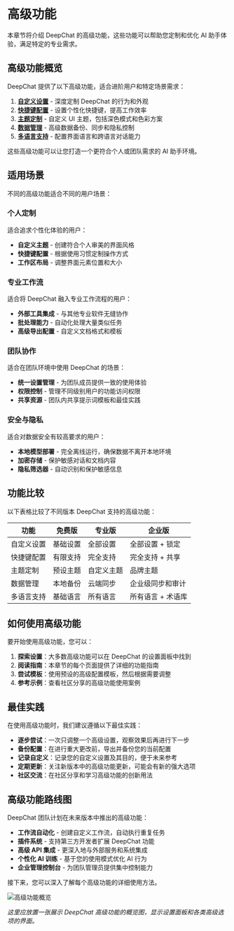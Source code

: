 # 高级功能

本章节将介绍 DeepChat 的高级功能，这些功能可以帮助您定制和优化 AI 助手体验，满足特定的专业需求。

## 高级功能概览

DeepChat 提供了以下高级功能，适合进阶用户和特定场景需求：

1. [**自定义设置**](./custom-settings.md) - 深度定制 DeepChat 的行为和外观
2. [**快捷键配置**](./shortcuts.md) - 设置个性化快捷键，提高工作效率
3. [**主题定制**](./themes.md) - 自定义 UI 主题，包括深色模式和色彩方案
4. [**数据管理**](./data-management.md) - 高级数据备份、同步和隐私控制
5. [**多语言支持**](./languages.md) - 配置界面语言和跨语言对话能力

这些高级功能可以让您打造一个更符合个人或团队需求的 AI 助手环境。

## 适用场景

不同的高级功能适合不同的用户场景：

### 个人定制

适合追求个性化体验的用户：

- **自定义主题** - 创建符合个人审美的界面风格
- **快捷键配置** - 根据使用习惯定制操作方式
- **工作区布局** - 调整界面元素位置和大小

### 专业工作流

适合将 DeepChat 融入专业工作流程的用户：

- **外部工具集成** - 与其他专业软件无缝协作
- **批处理能力** - 自动化处理大量类似任务
- **高级导出配置** - 自定义文档格式和模板

### 团队协作

适合在团队环境中使用 DeepChat 的场景：

- **统一设置管理** - 为团队成员提供一致的使用体验
- **权限控制** - 管理不同级别用户的功能访问权限
- **共享资源** - 团队内共享提示词模板和最佳实践

### 安全与隐私

适合对数据安全有较高要求的用户：

- **本地模型部署** - 完全离线运行，确保数据不离开本地环境
- **加密存储** - 保护敏感对话和文档内容
- **隐私筛选器** - 自动识别和保护敏感信息

## 功能比较

以下表格比较了不同版本 DeepChat 支持的高级功能：

| 功能 | 免费版 | 专业版 | 企业版 |
|------|-------|-------|-------|
| 自定义设置 | 基础设置 | 全部设置 | 全部设置 + 锁定 |
| 快捷键配置 | 有限支持 | 完全支持 | 完全支持 + 共享 |
| 主题定制 | 预设主题 | 自定义主题 | 品牌主题 |
| 数据管理 | 本地备份 | 云端同步 | 企业级同步和审计 |
| 多语言支持 | 基础语言 | 所有语言 | 所有语言 + 术语库 |

## 如何使用高级功能

要开始使用高级功能，您可以：

1. **探索设置**：大多数高级功能可以在 DeepChat 的设置面板中找到
2. **阅读指南**：本章节的每个页面提供了详细的功能指南
3. **尝试模板**：使用预设的高级配置模板，然后根据需要调整
4. **参考示例**：查看社区分享的高级功能使用案例

## 最佳实践

在使用高级功能时，我们建议遵循以下最佳实践：

- **逐步尝试**：一次只调整一个高级设置，观察效果后再进行下一步
- **备份配置**：在进行重大更改前，导出并备份您的当前配置
- **记录自定义**：记录您的自定义设置及其目的，便于未来参考
- **定期更新**：关注新版本中的高级功能更新，可能会有新的强大选项
- **社区交流**：在社区分享和学习高级功能的创新用法

## 高级功能路线图

DeepChat 团队计划在未来版本中推出的高级功能：

- **工作流自动化** - 创建自定义工作流，自动执行重复任务
- **插件系统** - 支持第三方开发者扩展 DeepChat 功能
- **高级 API 集成** - 更深入地与外部服务和系统集成
- **个性化 AI 训练** - 基于您的使用模式优化 AI 行为
- **企业管理控制台** - 为团队管理员提供集中控制能力

接下来，您可以深入了解每个高级功能的详细使用方法。

![高级功能概览](https://deepchat.thinkinai.xyz/chat-screenshot.png)

*这里应放置一张展示 DeepChat 高级功能的概览图，显示设置面板和各类高级选项的界面。* 